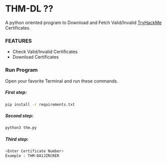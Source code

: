 # THM-DL ??
A python oriented program to Download and Fetch Valid/Invalid [TryHackMe](https://tryhackme.com/) Certificates.

### FEATURES
 - Check Valid/Invalid Certificates
 - Download Certificates
 
### Run Program

Open your favorite Terminal and run these commands.

##### First step:

```sh
pip install -r requirements.txt
```

##### Second step:

```sh
python3 thm.py
```

##### Third step:

```sh
<Enter Certificate Number>
Example : THM-DA1JZRCRER
```


